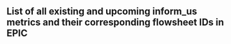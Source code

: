 ## List of all existing and upcoming inform_us metrics and their corresponding flowsheet IDs in EPIC ##
